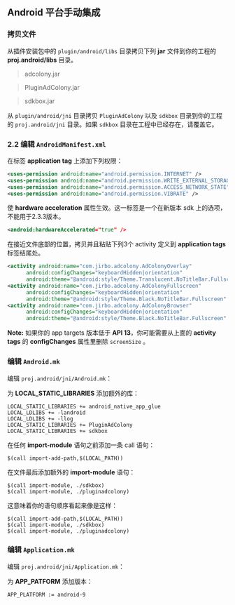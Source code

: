 ## Android 平台手动集成

### 拷贝文件
从插件安装包中的 `plugin/android/libs` 目录拷贝下列 __jar__ 文件到你的工程的 __proj.android/libs__ 目录。

> adcolony.jar

> PluginAdColony.jar

> sdkbox.jar

从 `plugin/android/jni` 目录拷贝 `PluginAdColony` 以及 `sdkbox` 目录到你的工程的 `proj.android/jni` 目录。如果 `sdkbox` 目录在工程中已经存在，请覆盖它。

### 2.2 编辑 `AndroidManifest.xml`
在标签 __application tag__ 上添加下列权限：
```xml
<uses-permission android:name="android.permission.INTERNET" />
<uses-permission android:name="android.permission.WRITE_EXTERNAL_STORAGE" />
<uses-permission android:name="android.permission.ACCESS_NETWORK_STATE" />
<uses-permission android:name="android.permission.VIBRATE" />
```

使 __hardware acceleration__ 属性生效。这一标签是一个在新版本 sdk 上的选项，不能用于2.3.3版本。
```xml
<android:hardwareAccelerated="true" />
```

在接近文件底部的位置，拷贝并且粘贴下列3个 activity 定义到 __application tags__ 标签结尾处。
```xml
<activity android:name="com.jirbo.adcolony.AdColonyOverlay"
	  android:configChanges="keyboardHidden|orientation"
	  android:theme="@android:style/Theme.Translucent.NoTitleBar.Fullscreen" />
<activity android:name="com.jirbo.adcolony.AdColonyFullscreen"
	  android:configChanges="keyboardHidden|orientation"
	  android:theme="@android:style/Theme.Black.NoTitleBar.Fullscreen" />
<activity android:name="com.jirbo.adcolony.AdColonyBrowser"
	  android:configChanges="keyboardHidden|orientation"
	  android:theme="@android:style/Theme.Black.NoTitleBar.Fullscreen" />
```

 __Note:__ 如果你的 app targets 版本低于 __API 13__，你可能需要从上面的 __activity tags__ 的 __configChanges__ 属性里删除 `screenSize` 。

### 编辑 `Android.mk`
编辑 `proj.android/jni/Android.mk`：

为 __LOCAL_STATIC_LIBRARIES__ 添加额外的库：
```
LOCAL_STATIC_LIBRARIES += android_native_app_glue
LOCAL_LDLIBS += -landroid
LOCAL_LDLIBS += -llog
LOCAL_STATIC_LIBRARIES += PluginAdColony
LOCAL_STATIC_LIBRARIES += sdkbox
```
在任何 __import-module__ 语句之前添加一条 call 语句：
```
$(call import-add-path,$(LOCAL_PATH))
```

在文件最后添加额外的 __import-module__ 语句：
```
$(call import-module, ./sdkbox)
$(call import-module, ./pluginadcolony)
```
这意味着你的语句顺序看起来像是这样：
```
$(call import-add-path,$(LOCAL_PATH))
$(call import-module, ./sdkbox)
$(call import-module, ./pluginadcolony)
```

### 编辑 `Application.mk`
编辑 `proj.android/jni/Application.mk`：

为 __APP_PATFORM__ 添加版本：
```
APP_PLATFORM := android-9
```
